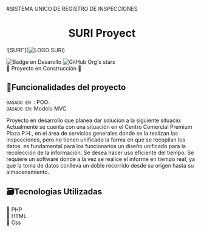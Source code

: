 #SISTEMA UNICO DE REGISTRO DE INSPECCIONES 
<h1 align="center"> SURI Proyect</h1> 

![SURI”](![LOGO SURI](https://user-images.githubusercontent.com/111392975/203889065-de05e935-e627-4304-b8b8-7c196c02a540.png))

![Badge en Desarollo](https://img.shields.io/badge/STATUS-EN%20DESAROLLO-green)
![GitHub Org's stars](https://img.shields.io/github/stars/camilafernanda?style=social)<br>
:construction: Proyecto en Construcción :construction:

## :hammer:Funcionalidades del proyecto

`BASADO EN `: POO:  <br>
`BASADO EN`: Modelo MVC <br>

<P>
Proyecto en desarrollo que planea dar solucion a la siguiente situacio:
Actualmente se cuenta con una situación en el Centro Comercial Premium Plaza P.H., en el área de servicios generales donde se la realizan las inspecciones, pero no tienen unificado la forma en que se recopilan los datos, es fundamental para los funcionarios un diseño unificado para la recolección de la información.
Se desea hacer uso eficiente del tiempo. Se requiere un software donde a la vez se realice el informe en tiempo real, ya que la toma de datos conlleva un doble recorrido desde su origen hasta su almacenamiento.
</P>

## :card_file_box:Tecnologias Utilizadas <br>
:pushpin: PHP <br>
:pushpin: HTML <br>
:pushpin: Css <br>

